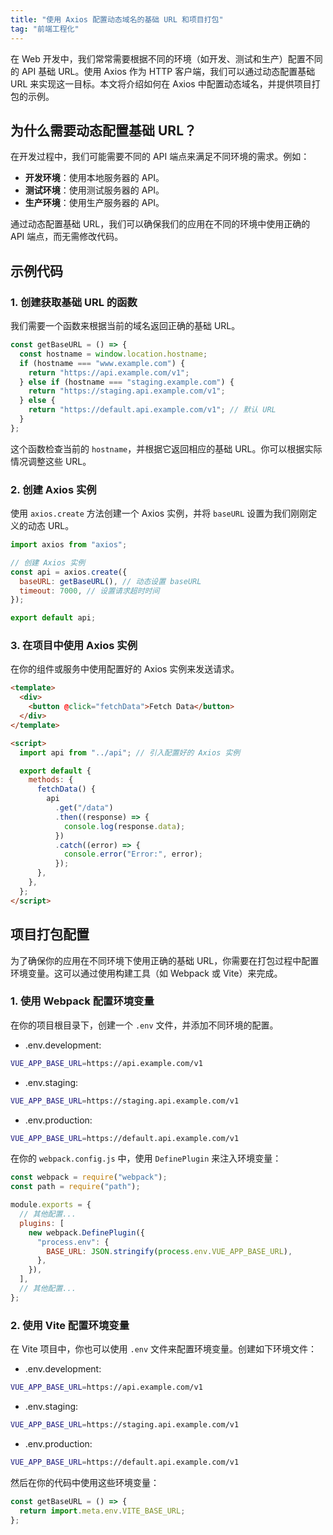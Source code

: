 ```yaml
---
title: "使用 Axios 配置动态域名的基础 URL 和项目打包"
tag: "前端工程化"
---
```


在 Web 开发中，我们常常需要根据不同的环境（如开发、测试和生产）配置不同的 API 基础 URL。使用 Axios 作为 HTTP 客户端，我们可以通过动态配置基础 URL 来实现这一目标。本文将介绍如何在 Axios 中配置动态域名，并提供项目打包的示例。

## 为什么需要动态配置基础 URL？

在开发过程中，我们可能需要不同的 API 端点来满足不同环境的需求。例如：

- **开发环境**：使用本地服务器的 API。
- **测试环境**：使用测试服务器的 API。
- **生产环境**：使用生产服务器的 API。

通过动态配置基础 URL，我们可以确保我们的应用在不同的环境中使用正确的 API 端点，而无需修改代码。

## 示例代码

### 1\. 创建获取基础 URL 的函数

我们需要一个函数来根据当前的域名返回正确的基础 URL。

```js
const getBaseURL = () => {
  const hostname = window.location.hostname;
  if (hostname === "www.example.com") {
    return "https://api.example.com/v1";
  } else if (hostname === "staging.example.com") {
    return "https://staging.api.example.com/v1";
  } else {
    return "https://default.api.example.com/v1"; // 默认 URL
  }
};
```

这个函数检查当前的 `hostname`，并根据它返回相应的基础 URL。你可以根据实际情况调整这些 URL。

### 2\. 创建 Axios 实例

使用 `axios.create` 方法创建一个 Axios 实例，并将 `baseURL` 设置为我们刚刚定义的动态 URL。

```js
import axios from "axios";

// 创建 Axios 实例
const api = axios.create({
  baseURL: getBaseURL(), // 动态设置 baseURL
  timeout: 7000, // 设置请求超时时间
});

export default api;
```

### 3\. 在项目中使用 Axios 实例

在你的组件或服务中使用配置好的 Axios 实例来发送请求。

```html
<template>
  <div>
    <button @click="fetchData">Fetch Data</button>
  </div>
</template>

<script>
  import api from "../api"; // 引入配置好的 Axios 实例

  export default {
    methods: {
      fetchData() {
        api
          .get("/data")
          .then((response) => {
            console.log(response.data);
          })
          .catch((error) => {
            console.error("Error:", error);
          });
      },
    },
  };
</script>
```

## 项目打包配置

为了确保你的应用在不同环境下使用正确的基础 URL，你需要在打包过程中配置环境变量。这可以通过使用构建工具（如 Webpack 或 Vite）来完成。

### 1\. 使用 Webpack 配置环境变量

在你的项目根目录下，创建一个 `.env` 文件，并添加不同环境的配置。

- .env.development:

```sh
VUE_APP_BASE_URL=https://api.example.com/v1
```

- .env.staging:

```sh
VUE_APP_BASE_URL=https://staging.api.example.com/v1
```

- .env.production:

```sh
VUE_APP_BASE_URL=https://default.api.example.com/v1
```

在你的 `webpack.config.js` 中，使用 `DefinePlugin` 来注入环境变量：

```js
const webpack = require("webpack");
const path = require("path");

module.exports = {
  // 其他配置...
  plugins: [
    new webpack.DefinePlugin({
      "process.env": {
        BASE_URL: JSON.stringify(process.env.VUE_APP_BASE_URL),
      },
    }),
  ],
  // 其他配置...
};
```

### 2\. 使用 Vite 配置环境变量

在 Vite 项目中，你也可以使用 `.env` 文件来配置环境变量。创建如下环境文件：

- .env.development:

```sh
VUE_APP_BASE_URL=https://api.example.com/v1
```

- .env.staging:

```sh
VUE_APP_BASE_URL=https://staging.api.example.com/v1
```

- .env.production:

```sh
VUE_APP_BASE_URL=https://default.api.example.com/v1
```

然后在你的代码中使用这些环境变量：

```js
const getBaseURL = () => {
  return import.meta.env.VITE_BASE_URL;
};
```
